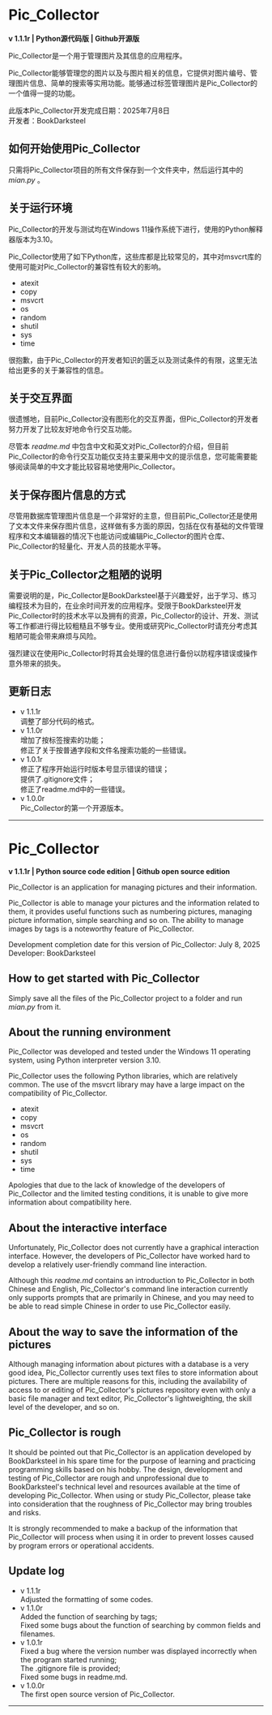 ﻿# Pic_Collector

**v 1.1.1r | Python源代码版 | Github开源版**

Pic_Collector是一个用于管理图片及其信息的应用程序。

Pic_Collector能够管理您的图片以及与图片相关的信息，它提供对图片编号、管理图片信息、简单的搜索等实用功能。能够通过标签管理图片是Pic_Collector的一个值得一提的功能。

此版本Pic_Collector开发完成日期：2025年7月8日  
开发者：BookDarksteel

## 如何开始使用Pic_Collector

只需将Pic_Collector项目的所有文件保存到一个文件夹中，然后运行其中的 *mian.py* 。

## 关于运行环境

Pic_Collector的开发与测试均在Windows 11操作系统下进行，使用的Python解释器版本为3.10。

Pic_Collector使用了如下Python库，这些库都是比较常见的，其中对msvcrt库的使用可能对Pic_Collector的兼容性有较大的影响。

- atexit
- copy
- msvcrt
- os
- random
- shutil
- sys
- time

很抱歉，由于Pic_Collector的开发者知识的匮乏以及测试条件的有限，这里无法给出更多的关于兼容性的信息。

## 关于交互界面

很遗憾地，目前Pic_Collector没有图形化的交互界面，但Pic_Collector的开发者努力开发了比较友好地命令行交互功能。

尽管本 *readme.md* 中包含中文和英文对Pic_Collector的介绍，但目前Pic_Collector的命令行交互功能仅支持主要采用中文的提示信息，您可能需要能够阅读简单的中文才能比较容易地使用Pic_Collector。

## 关于保存图片信息的方式

尽管用数据库管理图片信息是一个非常好的主意，但目前Pic_Collector还是使用了文本文件来保存图片信息，这样做有多方面的原因，包括在仅有基础的文件管理程序和文本编辑器的情况下也能访问或编辑Pic_Collector的图片仓库、Pic_Collector的轻量化、开发人员的技能水平等。

## 关于Pic_Collector之粗陋的说明

需要说明的是，Pic_Collector是BookDarksteel基于兴趣爱好，出于学习、练习编程技术为目的，在业余时间开发的应用程序。受限于BookDarksteel开发Pic_Collector时的技术水平以及拥有的资源，Pic_Collector的设计、开发、测试等工作都进行得比较粗糙且不够专业。使用或研究Pic_Collector时请充分考虑其粗陋可能会带来麻烦与风险。

强烈建议在使用Pic_Collector时将其会处理的信息进行备份以防程序错误或操作意外带来的损失。

## 更新日志
- v 1.1.1r  
调整了部分代码的格式。
- v 1.1.0r  
增加了按标签搜索的功能；  
修正了关于按普通字段和文件名搜索功能的一些错误。
- v 1.0.1r  
修正了程序开始运行时版本号显示错误的错误；  
提供了.gitignore文件；  
修正了readme.md中的一些错误。
- v 1.0.0r  
Pic_Collector的第一个开源版本。

---

# Pic_Collector

**v 1.1.1r | Python source code edition | Github open source edition**

Pic_Collector is an application for managing pictures and their information.

Pic_Collector is able to manage your pictures and the information related to them, it provides useful functions such as numbering pictures, managing picture information, simple searching and so on. The ability to manage images by tags is a noteworthy feature of Pic_Collector.

Development completion date for this version of Pic_Collector: July 8, 2025  
Developer: BookDarksteel

## How to get started with Pic_Collector

Simply save all the files of the Pic_Collector project to a folder and run *mian.py* from it.

## About the running environment

Pic_Collector was developed and tested under the Windows 11 operating system, using Python interpreter version 3.10.

Pic_Collector uses the following Python libraries, which are relatively common. The use of the msvcrt library may have a large impact on the compatibility of Pic_Collector.

- atexit
- copy
- msvcrt
- os
- random
- shutil
- sys
- time

Apologies that due to the lack of knowledge of the developers of Pic_Collector and the limited testing conditions, it is unable to give more information about compatibility here.

## About the interactive interface

Unfortunately, Pic_Collector does not currently have a graphical interaction interface. However, the developers of Pic_Collector have worked hard to develop a relatively user-friendly command line interaction.

Although this *readme.md* contains an introduction to Pic_Collector in both Chinese and English, Pic_Collector's command line interaction currently only supports prompts that are primarily in Chinese, and you may need to be able to read simple Chinese in order to use Pic_Collector easily.

## About the way to save the information of the pictures

Although managing information about pictures with a database is a very good idea, Pic_Collector currently uses text files to store information about pictures. There are multiple reasons for this, including the availability of access to or editing of Pic_Collector's pictures repository even with only a basic file manager and text editor, Pic_Collector's lightweighting, the skill level of the developer, and so on.

## Pic_Collector is rough

It should be pointed out that Pic_Collector is an application developed by BookDarksteel in his spare time for the purpose of learning and practicing programming skills based on his hobby. The design, development and testing of Pic_Collector are rough and unprofessional due to BookDarksteel's technical level and resources available at the time of developing Pic_Collector. When using or study Pic_Collector, please take into consideration that the roughness of Pic_Collector may bring troubles and risks.

It is strongly recommended to make a backup of the information that Pic_Collector will process when using it in order to prevent losses caused by program errors or operational accidents.

## Update log
- v 1.1.1r  
Adjusted the formatting of some codes.
- v 1.1.0r  
Added the function of searching by tags;  
Fixed some bugs about the function of searching by common fields and filenames.
- v 1.0.1r  
Fixed a bug where the version number was displayed incorrectly when the program started running;  
The .gitignore file is provided;  
Fixed some bugs in readme.md.
- v 1.0.0r  
The first open source version of Pic_Collector.

---
